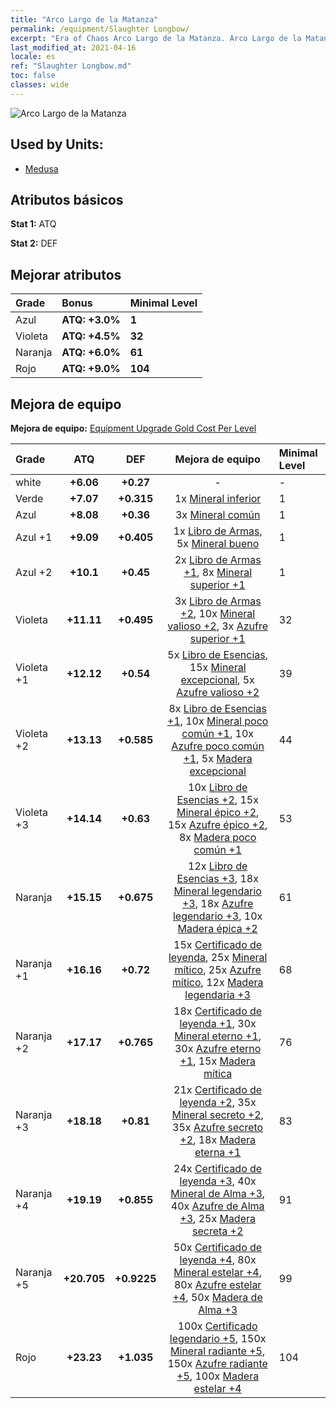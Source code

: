 ```yaml
---
title: "Arco Largo de la Matanza"
permalink: /equipment/Slaughter Longbow/
excerpt: "Era of Chaos Arco Largo de la Matanza. Arco Largo de la Matanza"
last_modified_at: 2021-04-16
locale: es
ref: "Slaughter Longbow.md"
toc: false
classes: wide
---
```


  ![Arco Largo de la Matanza](/images/e/e_7041.png)

## Used by Units:

* [Medusa](/es/units/Medusa/) 


## Atributos básicos
 **Stat 1:** ATQ

 **Stat 2:** DEF

## Mejorar atributos

  |     Grade    |   Bonus | Minimal Level | 
  |:-------------|:--------|:--------------| 
  | Azul | **ATQ: +3.0%** | **1** | 
  | Violeta | **ATQ: +4.5%** | **32** | 
  | Naranja | **ATQ: +6.0%** | **61** | 
  | Rojo | **ATQ: +9.0%** | **104** | 


## Mejora de equipo
 **Mejora de equipo:** [Equipment Upgrade Gold Cost Per Level](/equipment/EquipmentUpgradeCostPerLevel/) 

  |          Grade      | ATQ | DEF | Mejora de equipo | Minimal Level |
  |:--------------------|:---------:|:---------:|:----------------:|:--------------|
  | white | **+6.06** | **+0.27** | - | - |
  | Verde | **+7.07** | **+0.315** | 1x [Mineral inferior](/es/Items/mat_1/) | 1 |
  | Azul | **+8.08** | **+0.36** | 3x [Mineral común](/es/Items/mat_6/) | 1 |
  | Azul +1 | **+9.09** | **+0.405** | 1x [Libro de Armas](/es/Items/mat_18/), 5x [Mineral bueno](/es/Items/mat_12/) | 1 |
  | Azul +2 | **+10.1** | **+0.45** | 2x [Libro de Armas +1](/es/Items/mat_25/), 8x [Mineral superior +1](/es/Items/mat_19/) | 1 |
  | Violeta | **+11.11** | **+0.495** | 3x [Libro de Armas +2](/es/Items/mat_32/), 10x [Mineral valioso +2](/es/Items/mat_26/), 3x [Azufre superior +1](/es/Items/mat_22/) | 32 |
  | Violeta +1 | **+12.12** | **+0.54** | 5x [Libro de Esencias](/es/Items/mat_39/), 15x [Mineral excepcional](/es/Items/mat_33/), 5x [Azufre valioso +2](/es/Items/mat_29/) | 39 |
  | Violeta +2 | **+13.13** | **+0.585** | 8x [Libro de Esencias +1](/es/Items/mat_46/), 10x [Mineral poco común +1](/es/Items/mat_40/), 10x [Azufre poco común +1](/es/Items/mat_43/), 5x [Madera excepcional](/es/Items/mat_34/) | 44 |
  | Violeta +3 | **+14.14** | **+0.63** | 10x [Libro de Esencias +2](/es/Items/mat_53/), 15x [Mineral épico +2](/es/Items/mat_47/), 15x [Azufre épico +2](/es/Items/mat_50/), 8x [Madera poco común +1](/es/Items/mat_41/) | 53 |
  | Naranja | **+15.15** | **+0.675** | 12x [Libro de Esencias +3](/es/Items/mat_60/), 18x [Mineral legendario +3](/es/Items/mat_54/), 18x [Azufre legendario +3](/es/Items/mat_57/), 10x [Madera épica +2](/es/Items/mat_48/) | 61 |
  | Naranja +1 | **+16.16** | **+0.72** | 15x [Certificado de leyenda](/es/Items/mat_67/), 25x [Mineral mítico](/es/Items/mat_61/), 25x [Azufre mítico](/es/Items/mat_64/), 12x [Madera legendaria +3](/es/Items/mat_55/) | 68 |
  | Naranja +2 | **+17.17** | **+0.765** | 18x [Certificado de leyenda +1](/es/Items/mat_74/), 30x [Mineral eterno +1](/es/Items/mat_68/), 30x [Azufre eterno +1](/es/Items/mat_71/), 15x [Madera mítica](/es/Items/mat_62/) | 76 |
  | Naranja +3 | **+18.18** | **+0.81** | 21x [Certificado de leyenda +2](/es/Items/mat_81/), 35x [Mineral secreto +2](/es/Items/mat_75/), 35x [Azufre secreto +2](/es/Items/mat_78/), 18x [Madera eterna +1](/es/Items/mat_69/) | 83 |
  | Naranja +4 | **+19.19** | **+0.855** | 24x [Certificado de leyenda +3](/es/Items/mat_88/), 40x [Mineral de Alma +3](/es/Items/mat_82/), 40x [Azufre de Alma +3](/es/Items/mat_85/), 25x [Madera secreta +2](/es/Items/mat_76/) | 91 |
  | Naranja +5 | **+20.705** | **+0.9225** | 50x [Certificado de leyenda +4](/es/Items/mat_95/), 80x [Mineral estelar +4](/es/Items/mat_89/), 80x [Azufre estelar +4](/es/Items/mat_92/), 50x [Madera de Alma +3](/es/Items/mat_83/) | 99 |
  | Rojo | **+23.23** | **+1.035** | 100x [Certificado legendario +5](/es/Items/mat_102/), 150x [Mineral radiante +5](/es/Items/mat_96/), 150x [Azufre radiante +5](/es/Items/mat_99/), 100x [Madera estelar +4](/es/Items/mat_90/) | 104 |

